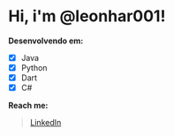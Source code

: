 <!---
leonhar001/leonhar001 is a ✨ special ✨ repository because its `README.md` (this file) appears on your GitHub profile.
You can click the Preview link to take a look at your changes.
--->
# Hi, i'm @leonhar001!

**Desenvolvendo em:**

 - [x] Java
 - [x] Python
 - [x] Dart
 - [x] C#

**Reach me:** 
>[LinkedIn](https://www.linkedin.com/in/leonardo-steffen-5083a7168/)
